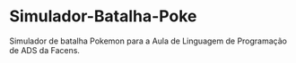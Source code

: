 # Simulador-Batalha-Poke
Simulador de batalha Pokemon para a Aula de Linguagem de Programação de ADS da Facens.
